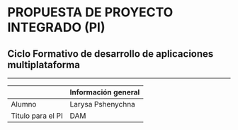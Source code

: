 # PROPUESTA DE PROYECTO INTEGRADO (PI) 
## Ciclo Formativo de desarrollo de aplicaciones multiplataforma 
___________

|                  | Información general                                                                                                                      |
|------------------|------------------------------------------------------------------------------------------------------------------------------------------|
|Alumno            | Larysa Pshenychna                                                                                                                        |
|Titulo para el PI | DAM                                                                                                                                      |
